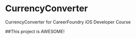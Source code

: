 # CurrencyConverter
CurrencyConverter for CareerFoundry iOS Developer Course

##This project is AWESOME!
